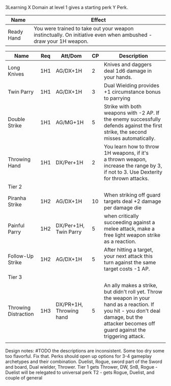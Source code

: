 3Learning X Domain at level 1 gives a starting perk Y Perk.

| **Name**    | **Effect**                                                                                                      |
| ----------- | --------------------------------------------------------------------------------------------------------------- |
| Ready Hand  | You were trained to take out your weapon instinctually. On initiative even when ambushed - draw your 1H weapon. |

| **Name**             | **Req** | Att/Dom                 | **CP** | **Description**                                                                                                                                                                                 |
| -------------------- | ------- | ----------------------- | ------ | ----------------------------------------------------------------------------------------------------------------------------------------------------------------------------------------------- |
| Long Knives          | 1H1     | AG/DX+1H                | 2      | Knives and daggers deal 1d6 damage in your hands.                                                                                                                                               |
| Twin Parry           | 1H1     | AG/DX+1H                | 3      | Dual Wielding provides +1 circumstance bonus to parrying                                                                                                                                        |
| Double Strike        | 1H1     | AG/MG+1H                | 5      | Strike with both weapons with -2 AP. If the enemy successfully defends against the first strike, the second misses automatically.                                                               |
| Throwing Hand        | 1H1     | DX/Per+1H               | 2      | You learn how to throw 1H weapons, if it's a thrown weapon, increase the range by 3, if not to 3. Use Dexterity for thrown attacks.                                                             |
| Tier 2               |         |                         |        |                                                                                                                                                                                                 |
| Piranha Strike       | 1H2     | AG/DX+1H                | 10     | When striking off guard targets deal +2 damage per damage die                                                                                                                                   |
| Painful Parry        | 1H2     | DX/Per+1H, Twin Parry   | 5      | when critically succeeding against a melee attack, make a free light weapon strike as a reaction.                                                                                               |
| Follow-Up Strike     | 1H2     | AG/DX+1H                | 5      | After hitting a target, your next attack this turn against the same target costs -1 AP.                                                                                                         |
| Tier 3               |         |                         |        |                                                                                                                                                                                                 |
| Throwing Distraction | 1H3     | DX/PR+1H, Throwing hand | 5      | An ally makes a strike, but didn't roll yet. Throw the weapon in your hand as a reaction. If you hit - you don't deal damage, but the attacker becomes off guard against the triggering attack. |
|                      |         |                         |        |                                                                                                                                                                                                 |


Design notes:
#TODO the descriptions are inconsistent. Some too dry some too flavorful.  Fix that.
Perks should open up options for 3-4 gameplay archetypes and their combination. Duelist, Rogue, sword part of the Sword and board, Dual wielder, Thrower. 
Tier 1 gets Thrower, DW, SnB, Rogue - Duelist will be relegated to universal perk
T2 - gets Rogue, Duelist, and couple of general